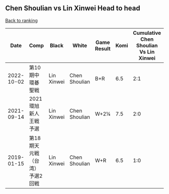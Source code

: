 ## Chen Shoulian vs Lin Xinwei Head to head

[Back to ranking](../../index.md)




| **Date** | **Comp** | **Black** | **White** | **Game Result** | **Komi** | **Cumulative Chen Shoulian Vs Lin Xinwei** | **Chen Shoulian Streak** | **Lin Xinwei Streak** | 
| --- | --- | --- | --- | --- | --- | --- | --- | --- |
| 2022-10-02 | 第10期中環碁聖戦 | Lin Xinwei | Chen Shoulian | B+R | 6.5 | 2:1 | 0 | 1 | 
| 2021-09-14 | 2021環旭新人王戦予選 | Lin Xinwei | Chen Shoulian | W+2¼ | 7.5 | 2:0 | 2 | 0 | 
| 2019-01-15 | 第18期天元戦（台湾）予選2回戦 | Lin Xinwei | Chen Shoulian | W+R | 6.5 | 1:0 | 1 | 0 |




